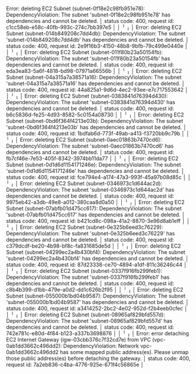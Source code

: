 Error: deleting EC2 Subnet (subnet-0f18e2c98fb951e78): DependencyViolation: The subnet 'subnet-0f18e2c98fb951e78' has dependencies and cannot be deleted.
│       status code: 400, request id: c1cc58eb-e58c-40fb-993c-274c7bb397e5
│ 
│ 
╵
╷
│ Error: deleting EC2 Subnet (subnet-014b849208c7dd4db): DependencyViolation: The subnet 'subnet-014b849208c7dd4db' has dependencies and cannot be deleted.
│       status code: 400, request id: 2e9f16b3-4150-48b8-9bfb-79c499e0440e
│ 
│ 
╵
╷
│ Error: deleting EC2 Subnet (subnet-011f80b23a50154fb): DependencyViolation: The subnet 'subnet-011f80b23a50154fb' has dependencies and cannot be deleted.
│       status code: 400, request id: eda3ea83-5a6f-4818-bd98-07971a66556b
│ 
│ 
╵
╷
│ Error: deleting EC2 Subnet (subnet-04a315a7a38571a16): DependencyViolation: The subnet 'subnet-04a315a7a38571a16' has dependencies and cannot be deleted.
│       status code: 400, request id: 44a825a1-9d6d-4ec2-93ee-e7c717553642
│ 
│ 
╵
╷
│ Error: deleting EC2 Subnet (subnet-0383841d76394d430): DependencyViolation: The subnet 'subnet-0383841d76394d430' has dependencies and cannot be deleted.
│       status code: 400, request id: b6c5836d-fe25-4d93-8582-5c0154a08730
│ 
│ 
╵
╷
│ Error: deleting EC2 Subnet (subnet-0bd6f364f4213e03b): DependencyViolation: The subnet 'subnet-0bd6f364f4213e03b' has dependencies and cannot be deleted.
│       status code: 400, request id: 1bdfab6d-773f-49ab-a413-f3720bb9c79b
│ 
│ 
╵
╷
│ Error: deleting EC2 Subnet (subnet-0aec01863b7470cd6): DependencyViolation: The subnet 'subnet-0aec01863b7470cd6' has dependencies and cannot be deleted.
│       status code: 400, request id: fb7cf46e-7e53-405f-8342-3974bb11da77
│ 
│ 
╵
╷
│ Error: deleting EC2 Subnet (subnet-0d1d6d1154171246e): DependencyViolation: The subnet 'subnet-0d1d6d1154171246e' has dependencies and cannot be deleted.
│       status code: 400, request id: fce794e4-a174-47a3-993f-45a97b08d85c
│ 
│ 
╵
╷
│ Error: deleting EC2 Subnet (subnet-0346973c1d644ac2d): DependencyViolation: The subnet 'subnet-0346973c1d644ac2d' has dependencies and cannot be deleted.
│       status code: 400, request id: 9975eb42-a3db-49e8-a012-380caa8d0a50
│ 
│ 
╵
╷
│ Error: deleting EC2 Subnet (subnet-07abfb01d475cc617): DependencyViolation: The subnet 'subnet-07abfb01d475cc617' has dependencies and cannot be deleted.
│       status code: 400, request id: b421cd8c-098a-41a2-8870-3e96d8ab1eff
│ 
│ 
╵
╷
│ Error: deleting EC2 Subnet (subnet-0e325b6eed3c76229): DependencyViolation: The subnet 'subnet-0e325b6eed3c76229' has dependencies and cannot be deleted.
│       status code: 400, request id: c379dcdf-be20-4b98-bf8c-fa831685de5d
│ 
│ 
╵
╷
│ Error: deleting EC2 Subnet (subnet-04299ec2a4b430bf4): DependencyViolation: The subnet 'subnet-04299ec2a4b430bf4' has dependencies and cannot be deleted.
│       status code: 400, request id: 87d23338-ce70-4894-a1df-811c36246c44
│ 
│ 
╵
╷
│ Error: deleting EC2 Subnet (subnet-0337f916fb299feb1): DependencyViolation: The subnet 'subnet-0337f916fb299feb1' has dependencies and cannot be deleted.
│       status code: 400, request id: c8b4b399-d1bb-479e-a0d2-dd1c626b2f95
│ 
│ 
╵
╷
│ Error: deleting EC2 Subnet (subnet-055000b1bd04b9587): DependencyViolation: The subnet 'subnet-055000b1bd04b9587' has dependencies and cannot be deleted.
│       status code: 400, request id: a3414252-2bc2-4e02-952d-f2b4eeb0cfec
│ 
│ 
╵
╷
│ Error: deleting EC2 Subnet (subnet-08965af829bfd557d): DependencyViolation: The subnet 'subnet-08965af829bfd557d' has dependencies and cannot be deleted.
│       status code: 400, request id: 742e781c-e80d-4f84-b123-a337b3698876
│ 
│ 
╵
╷
│ Error: error detaching EC2 Internet Gateway (igw-03cbb376c7f32cd7e) from VPC (vpc-0ab1dd3662c496dd2): DependencyViolation: Network vpc-0ab1dd3662c496dd2 has some mapped public address(es). Please unmap those public address(es) before detaching the gateway.
│       status code: 400, request id: 7a2eb836-c4ba-4776-925e-671f4c56865e
│ 